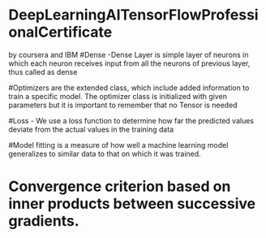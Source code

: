 # DeepLearningAITensorFlowProfessionalCertificate
by coursera  and IBM
#Dense -Dense Layer is simple layer of neurons in which each neuron receives input from all the neurons of previous layer, thus called as dense

#Optimizers are the extended class, which include added information to train a specific model. The optimizer class is initialized with given parameters but it is important to remember that no Tensor is needed

#Loss - We use a loss function to determine how far the predicted values deviate from the actual values in the training data

#Model fitting is a measure of how well a machine learning model generalizes to similar data to that on which it was trained.

# Convergence criterion based on inner products between successive gradients.
